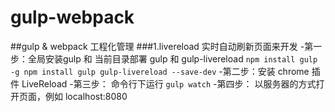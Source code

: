 # gulp-webpack
##gulp &amp; webpack 工程化管理
###1.livereload  实时自动刷新页面来开发
	-第一步：全局安装gulp 和 当前目录部署 gulp 和 gulp-livereload
	```
    npm install gulp -g
    npm install gulp gulp-livereload --save-dev
    ```
    -第二步：安装 chrome 插件 LiveReload
    -第三步： 命令行下运行
    ```gulp watch```
    -第四步： 以服务器的方式打开页面，例如 localhost:8080
